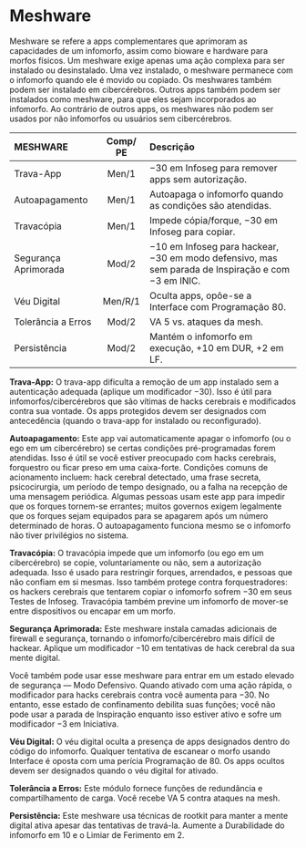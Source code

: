 # Meshware

Meshware se refere a apps complementares que aprimoram as capacidades de um infomorfo, assim como bioware e hardware para morfos físicos. Um meshware exige apenas uma ação complexa para ser instalado ou desinstalado. Uma vez instalado, o meshware permanece com o infomorfo quando ele é movido ou copiado. Os meshwares também podem ser instalado em cibercérebros. Outros apps também podem ser instalados como meshware, para que eles sejam incorporados ao infomorfo. Ao contrário de outros apps, os meshwares não podem ser usados por não infomorfos ou usuários sem cibercérebros.

| MESHWARE             | Comp/<wbr>PE | Descrição                                                                                          |
|:-------------------- |:-------------------------------------:|:-------------------------------------------------------------------------------------------------- |
| Trava-App            |                 Men/1                 | −30 em Infoseg para remover apps sem autorização.                                                  |
| Autoapagamento       |                 Men/1                 | Autoapaga o infomorfo quando as condições são atendidas.                                           |
| Travacópia           |                 Men/1                 | Impede cópia/forque, −30 em Infoseg para copiar.                                                   |
| Segurança Aprimorada |                 Mod/2                 | −10 em Infoseg para hackear, −30 em modo defensivo, mas sem parada de Inspiração e com −3 em INIC. |
| Véu Digital          |                Men/R/1                | Oculta apps, opõe-se a Interface com Programação 80.                                               |
| Tolerância a Erros   |                 Mod/2                 | VA 5 vs. ataques da mesh.                                                                          |
| Persistência         |                 Mod/2                 | Mantém o infomorfo em execução, +10 em DUR, +2 em LF.                                              |

**Trava-App:** O trava-app dificulta a remoção de um app instalado sem a autenticação adequada (aplique um modificador −30). Isso é útil para infomorfos/cibercérebros que são vítimas de hacks cerebrais e modificados contra sua vontade. Os apps protegidos devem ser designados com antecedência (quando o trava-app for instalado ou reconfigurado).

**Autoapagamento:** Este app vai automaticamente apagar o infomorfo (ou o ego em um cibercérebro) se certas condições pré-programadas	forem atendidas. Isso é útil se você estiver preocupado com hacks cerebrais, forquestro ou ficar preso em uma caixa-forte. Condições comuns de acionamento incluem: hack cerebral detectado, uma frase secreta, psicocirurgia, um período de tempo designado, ou a falha na recepção de uma mensagem periódica. Algumas pessoas usam este app para impedir que os forques tornem-se errantes; muitos governos exigem legalmente que os forques sejam equipados para se apagarem após um número determinado de horas. O autoapagamento funciona mesmo se o infomorfo não tiver privilégios no sistema.

**Travacópia:** O travacópia impede que um infomorfo (ou ego em um cibercérebro) se copie, voluntariamente ou não, sem a autorização adequada. Isso é usado para restringir forques, arrendados, e pessoas que não confiam em si mesmas. Isso também protege contra forquestradores: os hackers cerebrais que tentarem copiar o infomorfo sofrem −30 em seus Testes de Infoseg. Travacópia também previne um infomorfo de mover-se entre dispositivos ou encapar em um morfo.

**Segurança Aprimorada:** Este meshware instala camadas adicionais de firewall e segurança, tornando o infomorfo/cibercérebro mais difícil de hackear. Aplique um modificador −10 em tentativas de hack cerebral da sua mente digital.

Você também pode usar esse meshware para entrar em um estado elevado de segurança — Modo Defensivo. Quando ativado com uma ação rápida, o modificador para hacks cerebrais contra você aumenta para −30. No entanto, esse estado de confinamento debilita suas funções; você não pode usar a parada de Inspiração enquanto isso estiver ativo e sofre um modificador −3 em Iniciativa.

**Véu Digital:** O véu digital oculta a presença de apps designados dentro do código do infomorfo. Qualquer tentativa de escanear o morfo usando Interface é oposta com uma perícia Programação de 80. Os apps ocultos devem ser designados quando o véu digital for ativado.

**Tolerância a Erros:** Este módulo fornece funções de redundância e compartilhamento de carga. Você recebe VA 5 contra ataques na mesh.

**Persistência:** Este meshware usa técnicas de rootkit para manter a mente digital ativa apesar das tentativas de travá-la. Aumente a Durabilidade do infomorfo em 10 e o Limiar de Ferimento em 2.
